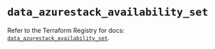 # `data_azurestack_availability_set`

Refer to the Terraform Registry for docs: [`data_azurestack_availability_set`](https://registry.terraform.io/providers/hashicorp/azurestack/1.0.0/docs/data-sources/availability_set).
